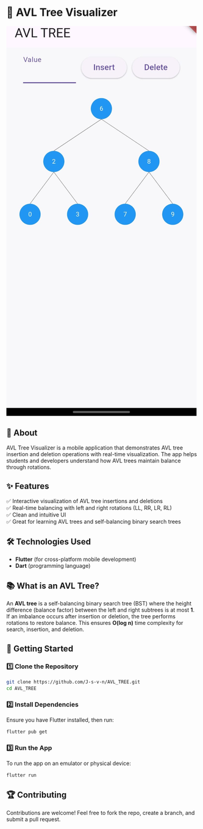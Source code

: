 # 🌳 AVL Tree Visualizer  

![AVL Tree Visualization](image.png)

## 📖 About  
AVL Tree Visualizer is a mobile application that demonstrates AVL tree insertion and deletion operations with real-time visualization. The app helps students and developers understand how AVL trees maintain balance through rotations.  

## ✨ Features  
✅ Interactive visualization of AVL tree insertions and deletions  
✅ Real-time balancing with left and right rotations (LL, RR, LR, RL)  
✅ Clean and intuitive UI  
✅ Great for learning AVL trees and self-balancing binary search trees  

## 🛠️ Technologies Used  
- **Flutter** (for cross-platform mobile development)  
- **Dart** (programming language)  

## 📚 What is an AVL Tree?  
An **AVL tree** is a self-balancing binary search tree (BST) where the height difference (balance factor) between the left and right subtrees is at most **1**. If an imbalance occurs after insertion or deletion, the tree performs rotations to restore balance. This ensures **O(log n)** time complexity for search, insertion, and deletion.  

## 🚀 Getting Started  

### 1️⃣ Clone the Repository  
```sh  
git clone https://github.com/J-s-v-n/AVL_TREE.git  
cd AVL_TREE  
```

### 2️⃣ Install Dependencies  
Ensure you have Flutter installed, then run:  
```sh  
flutter pub get  
```

### 3️⃣ Run the App  
To run the app on an emulator or physical device:  
```sh  
flutter run  
```

## 🏆 Contributing  
Contributions are welcome! Feel free to fork the repo, create a branch, and submit a pull request.  


